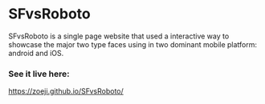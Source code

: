 # SFvsRoboto

SFvsRoboto is a single page website that used a interactive way to showcase the major two type faces using in two dominant mobile platform: android and iOS. 

### See it live here:
https://zoeji.github.io/SFvsRoboto/
